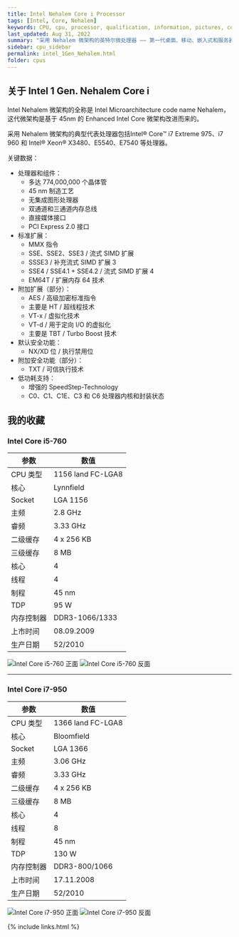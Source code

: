 ```yaml
---
title: Intel Nehalem Core i Processor
tags: [Intel, Core, Nehalem]
keywords: CPU, cpu, processor, qualification, information, pictures, core, frequency, chip packaging, packaging, cpu info, x86, collection, amd, cyrix, harris, ibm, idt, iit, intel, motorola, nec, sgs, sgs-thomson, siemens, ST, signetics, mhs, ti, texas instruments, ulsi, umc, weitek, zilog, 808x, 8085, 8088, 8086, 80188, 80186, 80286, 286, 80386, 386, i386, Am386, 386sx, 386dx, 486, i486, 586, 486sx, 486dx, overdrive, 487, pentium, 586, 5x86, 386dlc, 386slc, 486dx2, mmx, ppro, pentium-pro, pro, athlon, duron, z80, dirk oppelt, dirk, oppelt, engineering, sample, samples
last_updated: Aug 31, 2022
summary: "采用 Nehalem 微架构的英特尔微处理器 —— 第一代桌面、移动、嵌入式和服务器处理器。"
sidebar: cpu_sidebar
permalink: intel_1Gen_Nehalem.html
folder: cpus
---
```


## 关于 Intel 1 Gen. Nehalem Core i

Intel Nehalem 微架构的全称是 Intel Microarchitecture code name Nehalem，这代微架构是基于 45nm 的 Enhanced Intel Core 微架构改进而来的。

采用 Nehalem 微架构的典型代表处理器包括Intel® Core™ i7 Extreme 975、i7 960 和 Intel® Xeon® X3480、E5540、E7540 等处理器。

关键数据：
- 处理器和组件：
    - 多达 774,000,000 个晶体管
    - 45 nm 制造工艺
    - 无集成图形处理器
    - 双通道和三通道内存总线
    - 直接媒体接口
    - PCI Express 2.0 接口
- 标准扩展：
    - MMX 指令
    - SSE、SSE2、SSE3 / 流式 SIMD 扩展
    - SSSE3 / 补充流式 SIMD 扩展 3
    - SSE4 / SSE4.1 + SSE4.2 / 流式 SIMD 扩展 4
    - EM64T / 扩展内存 64 技术
- 附加扩展（部分）：
    - AES / 高级加密标准指令
    - 主要是 HT / 超线程技术
    - VT-x / 虚拟化技术
    - VT-d / 用于定向 I/O 的虚拟化
    - 主要是 TBT / Turbo Boost 技术
- 默认安全功能：
    - NX/XD 位 / 执行禁用位
- 附加安全功能（部分）：
    - TXT / 可信执行技术
- 低功耗支持：
    - 增强的 SpeedStep-Technology
    - C0、C1、C1E、C3 和 C6 处理器内核和封装状态

## 我的收藏

### Intel Core i5-760

| 参数 | 数值 |
| ------ | ------ |
| CPU 类型 | 1156 land FC-LGA8 |
| 核心 | Lynnfield |
| Socket | LGA 1156 |
| 主频 | 2.8 GHz |
| 睿频 | 3.33 GHz |
| 二级缓存 | 4 x 256 KB |
| 三级缓存 | 8 MB |
| 核心 | 4 |
| 线程 | 4 |
| 制程 | 45 nm |
| TDP | 95 W |
| 内存控制器 | DDR3-1066/1333 |
| 上市时间 | 08.09.2009 |
| 生产日期 | 52/2010 |

![Intel Core i5-760 正面](/images/cpus/Intel/Intel_Core_i5-760_1.jpg)
![Intel Core i5-760 反面](/images/cpus/Intel/Intel_Core_i5-760_2.jpg)

---------

### Intel Core i7-950

| 参数 | 数值 |
| ------ | ------ |
| CPU 类型 | 1366 land FC-LGA8 |
| 核心 | Bloomfield |
| Socket | LGA 1366 |
| 主频 | 3.06 GHz |
| 睿频 | 3.33 GHz |
| 二级缓存 | 4 x 256 KB |
| 三级缓存 | 8 MB |
| 核心 | 4 |
| 线程 | 8 |
| 制程 | 45 nm |
| TDP | 130 W |
| 内存控制器 | DDR3-800/1066 |
| 上市时间 | 17.11.2008 |
| 生产日期 | 52/2010 |

![Intel Core i7-950 正面](/images/cpus/Intel/Intel_Core_i7-950_1.jpg)
![Intel Core i7-950 反面](/images/cpus/Intel/Intel_Core_i7-950_2.jpg)

{% include links.html %}
